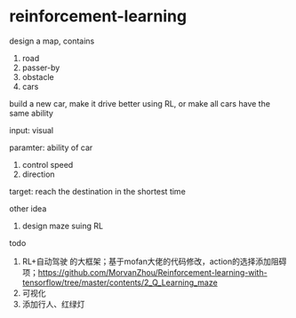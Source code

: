# reinforcement-learning

design a map, contains
1. road
2. passer-by
3. obstacle 
4. cars

build a new car, make it drive better using RL, or make all cars have the same ability

input: visual

paramter: ability of car
1. control speed
2. direction

target: reach the destination in the shortest time


other idea
1. design maze suing RL


todo
1. RL+自动驾驶 的大框架；基于mofan大佬的代码修改，action的选择添加阻碍项；https://github.com/MorvanZhou/Reinforcement-learning-with-tensorflow/tree/master/contents/2_Q_Learning_maze
2. 可视化
3. 添加行人、红绿灯